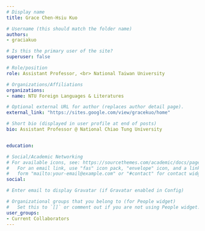 ```yaml
---
# Display name
title: Grace Chen-Hsiu Kuo

# Username (this should match the folder name)
authors:
- graciakuo

# Is this the primary user of the site?
superuser: false

# Role/position
role: Assistant Professor, <br> National Taiwan University

# Organizations/Affiliations
organizations:
- name: NTU Foreign Languages & Literatures

# Optional external URL for author (replaces author detail page).
external_link: "https://sites.google.com/view/gracekuo/home"

# Short bio (displayed in user profile at end of posts)
bio: Assistant Professor @ National Chiao Tung University


education:

# Social/Academic Networking
# For available icons, see: https://sourcethemes.com/academic/docs/page-builder/#icons
#   For an email link, use "fas" icon pack, "envelope" icon, and a link in the
#   form "mailto:your-email@example.com" or "#contact" for contact widget.
social:

# Enter email to display Gravatar (if Gravatar enabled in Config)

# Organizational groups that you belong to (for People widget)
#   Set this to `[]` or comment out if you are not using People widget.
user_groups:
- Current Collaborators
---
```


